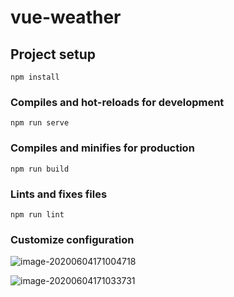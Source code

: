 # vue-weather

## Project setup
```
npm install
```

### Compiles and hot-reloads for development
```
npm run serve
```

### Compiles and minifies for production
```
npm run build
```

### Lints and fixes files
```
npm run lint
```

### Customize configuration
<img src="http://qiniu.loveyu.wang/image-20200604171004718.png" alt="image-20200604171004718"  />

![image-20200604171033731](http://qiniu.loveyu.wang/image-20200604171033731.png)